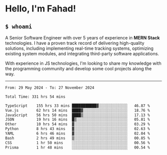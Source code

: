 <h1>Hello, I'm Fahad!</h1>

<h2><code>$ whoami</code></h2>

A Senior Software Engineer with over 5 years of experience in **MERN Stack** technologies. I have a proven track record of delivering high-quality solutions, including implementing real-time tracking systems, optimizing existing system modules, and integrating third-party software applications.

With experience in JS technologies, I'm looking to share my knowledge with the programming community and develop some cool projects along the way.

---

<!--START_SECTION:waka-->

```txt
From: 29 May 2024 - To: 27 November 2024

Total Time: 331 hrs 54 mins

TypeScript    155 hrs 33 mins ███████████▓░░░░░░░░░░░░░   46.87 %
Vue.js        62 hrs 14 mins  ████▓░░░░░░░░░░░░░░░░░░░░   18.76 %
JavaScript    56 hrs 50 mins  ████▒░░░░░░░░░░░░░░░░░░░░   17.13 %
JSON          19 hrs 16 mins  █▒░░░░░░░░░░░░░░░░░░░░░░░   05.81 %
Other         10 hrs 54 mins  ▓░░░░░░░░░░░░░░░░░░░░░░░░   03.29 %
Python        8 hrs 43 mins   ▓░░░░░░░░░░░░░░░░░░░░░░░░   02.63 %
YAML          6 hrs 46 mins   ▓░░░░░░░░░░░░░░░░░░░░░░░░   02.04 %
Bash          2 hrs 49 mins   ▒░░░░░░░░░░░░░░░░░░░░░░░░   00.85 %
CSS           1 hr 50 mins    ░░░░░░░░░░░░░░░░░░░░░░░░░   00.56 %
Prisma        1 hr 48 mins    ░░░░░░░░░░░░░░░░░░░░░░░░░   00.54 %
```

<!--END_SECTION:waka-->

<!--
**heyFahad/heyFahad** is a ✨ _special_ ✨ repository because its `README.md` (this file) appears on your GitHub profile.

Here are some ideas to get you started:

- 🔭 I’m currently working on ...
- 🌱 I’m currently learning ...
- 👯 I’m looking to collaborate on ...
- 🤔 I’m looking for help with ...
- 💬 Ask me about ...
- 📫 How to reach me: ...
- 😄 Pronouns: ...
- ⚡ Fun fact: ...
-->

